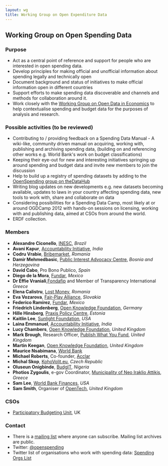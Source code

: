 ```yaml
---
layout: wg
title: Working Group on Open Expenditure Data
---
```


## Working Group on Open Spending Data

### Purpose

* Act as a central point of reference and support for people who are interested in open spending data.
* Develop principles for making official and unofficial information about spending legally and technically open
* Document background and status of initiatives to make official information open in different countries
* Support efforts to make spending data discoverable and channels and methods for collaboration around it.
* Work closely with the [Working Group on Open Data in Economics](http://wiki.okfn.org/Working_Groups/Economics) to help contextualise spending and budget data for the purposes of analysis and research.

### Possible activities (to be reviewed)

* Contributing to / providing feedback on  a Spending Data Manual - A wiki-like, community driven manual on acquiring, working with, publishing and archiving spending data, (building on and referencing other works e.g. World Bank's work on budget classifications) 
* Keeping their eye-out for new and interesting initiatives springing up around spending and budget data and invite new members to join the discussion 
* Help to build up a registry of spending datasets by adding to the [OpenSpending group on theDataHub](http://thedatahub.org/group/openspending)
* Writing blog updates on new developments e.g. new datasets becoming available, updates to laws in your country affecting spending data, new tools to work with, share and collaborate on data
* Considering possibilities for a Spending Data Camp, most likely at or around OGDCamp 2012 with hands-on sessions on licensing, working with and publishing data, aimed at CSOs from around the world.
* ERDF collection.

### Members

* **Alexandre Ciconello**, [INESC](http://www.inesc.org.br/news), *Brazil*
* **Avani Kapur**, [Accountability Initiative](http://www.accountabilityindia.in/), *India*
* **Codru Vrabie**, [Bribemarket](http://www.piatadespaga.ro/), *Romania*
* **Damir Mehmedbasic**, [Public Interest Advocacy Centre](http://cpi.ba/), *Bosnia and Herzegovina*
* **David Cabo**, Pro Bono Publico, *Spain*
* **Diego de la Mora**, [Fundar](http://fundar.org.mx/index.html/), *Mexico*
* **Dr Effie Vraniali**,[Fondafip](www.fondafip.org) and Member of Transparency International *Greece*
* **Elena Calistru**, [Lost Money](http://banipierduti.cloudapp.net/), *Romania*
* **Eva Vozarova**, [Fair-Play Alliance](http://www.fair-play.sk/index.php),  *Slovakia*
* **Federico Ramírez**, [Fundar](http://fundar.org.mx/index.html/), *Mexico*
* **Friedrich Lindenberg**, [Open Knowledge Foundation](http://okfn.org/), *Germany*
* **Hille Hinsberg**, [Praxis Policy Centre](http://www.praxis.ee/index.php?id=96&L=1), *Estonia*
* **Kaitlin Lee**, [Sunlight Foundation](http://sunlightfoundation.com/), *USA*
* **Laina Emmanuel**, [Accountability Initiative](http://www.accountabilityindia.in/), *India*
* **Lucy Chambers**, [Open Knowledge Foundation](http://okfn.org/), *United Kingdom*
* **Mark Brough**, Research Officer, [Publish What You Fund](http://www.publishwhatyoufund.org/), *United Kingdom*
* **Martin Keegan**, [Open Knowledge Foundation](http://okfn.org/), *United Kingdom*
* **Maurice Nsabimana**, [World Bank](http://www.worldbank.org/)
* **Michael Roberts**, Co-founder, [Acclar](http://acclar.org/)
* **Michal Skop**, [KohoVolit.eu](http://en.kohovolit.eu/), *Czech Republic*
* **Oluseun Onigbinde**, [BudgIT](http://yourbudgit.com/), *Nigeria*
* **Photios Zygoulis**, e-gov Coordinator, [Municipality of Neo Iraklio Attikis](www.iraklio.gr), *Greece*
* **Sam Lee**, [World Bank Finances](https://finances.worldbank.org/), *USA*
* **Sam Smith**, Organiser of [OpenTech](http://www.ukuug.org/events/opentech2011/), *United Kingdom*

### CSOs

* [Participatory Budgeting Unit](http://participatorybudgeting.org.uk/), UK

### Contact

* There is a [mailing list](http://lists.okfn.org/mailman/listinfo/openspending) where anyone can subscribe. Mailing list archives are public.
* Twitter: [@openspending](http://twitter.com/openspending)
* Twitter list of organisations who work with spending data: [Spending Orgs List](https://twitter.com/#!/openspending/lists)
